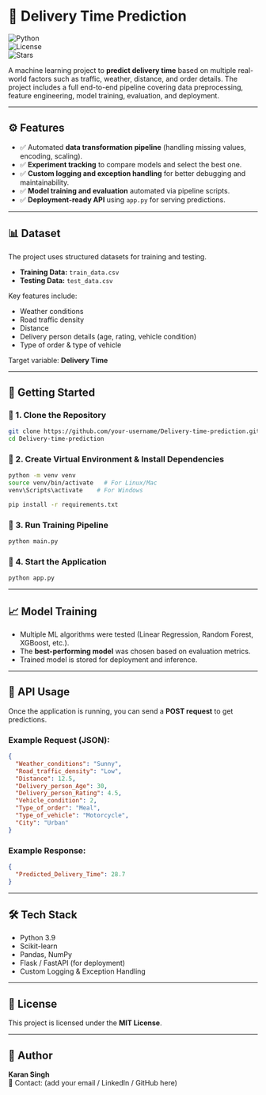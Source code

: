 
# 🚚 Delivery Time Prediction  

![Python](https://img.shields.io/badge/Python-3.9-blue.svg)  
![License](https://img.shields.io/badge/License-MIT-green.svg)  
![Stars](https://img.shields.io/github/stars/your-username/Delivery-time-prediction?style=social)  

A machine learning project to **predict delivery time** based on multiple real-world factors such as traffic, weather, distance, and order details. The project includes a full end-to-end pipeline covering data preprocessing, feature engineering, model training, evaluation, and deployment.  

---

## ⚙️ Features  

- ✅ Automated **data transformation pipeline** (handling missing values, encoding, scaling).  
- ✅ **Experiment tracking** to compare models and select the best one.  
- ✅ **Custom logging and exception handling** for better debugging and maintainability.  
- ✅ **Model training and evaluation** automated via pipeline scripts.  
- ✅ **Deployment-ready API** using `app.py` for serving predictions.  

---

## 📊 Dataset  

The project uses structured datasets for training and testing.  

- **Training Data:** `train_data.csv`  
- **Testing Data:** `test_data.csv`  

Key features include:  
- Weather conditions  
- Road traffic density  
- Distance  
- Delivery person details (age, rating, vehicle condition)  
- Type of order & type of vehicle  

Target variable: **Delivery Time**  

---

## 🚀 Getting Started  

### 🔹 1. Clone the Repository  

```bash
git clone https://github.com/your-username/Delivery-time-prediction.git
cd Delivery-time-prediction
```

### 🔹 2. Create Virtual Environment & Install Dependencies  

```bash
python -m venv venv
source venv/bin/activate   # For Linux/Mac
venv\Scripts\activate    # For Windows

pip install -r requirements.txt
```

### 🔹 3. Run Training Pipeline  

```bash
python main.py
```

### 🔹 4. Start the Application  

```bash
python app.py
```

---

## 📈 Model Training  

- Multiple ML algorithms were tested (Linear Regression, Random Forest, XGBoost, etc.).  
- The **best-performing model** was chosen based on evaluation metrics.  
- Trained model is stored for deployment and inference.  

---

## 🔗 API Usage  

Once the application is running, you can send a **POST request** to get predictions.  

### Example Request (JSON):  

```json
{
  "Weather_conditions": "Sunny",
  "Road_traffic_density": "Low",
  "Distance": 12.5,
  "Delivery_person_Age": 30,
  "Delivery_person_Rating": 4.5,
  "Vehicle_condition": 2,
  "Type_of_order": "Meal",
  "Type_of_vehicle": "Motorcycle",
  "City": "Urban"
}
```

### Example Response:  

```json
{
  "Predicted_Delivery_Time": 28.7
}
```

---

## 🛠 Tech Stack  

- Python 3.9  
- Scikit-learn  
- Pandas, NumPy  
- Flask / FastAPI (for deployment)  
- Custom Logging & Exception Handling  

---

## 📜 License  

This project is licensed under the **MIT License**.  

---

## 👤 Author  

**Karan Singh**  
📧 Contact: (add your email / LinkedIn / GitHub here)  
